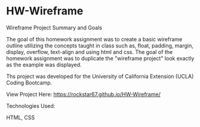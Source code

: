 # HW-Wireframe
Wireframe Project
Summary and Goals

The goal of this homework assignment was to create a basic wireframe outline utilizing the concepts taught in class such as, float, padding, margin, display, overflow, text-align and using html and css. The goal of the homework assignment was to duplicate the "wireframe project" look exactly as the example was displayed. 

Ths project was developed for the University of California Extension (UCLA) Coding Bootcamp.

View Project Here: https://rockstar67.github.io/HW-Wireframe/

Technologies Used:

HTML, CSS
